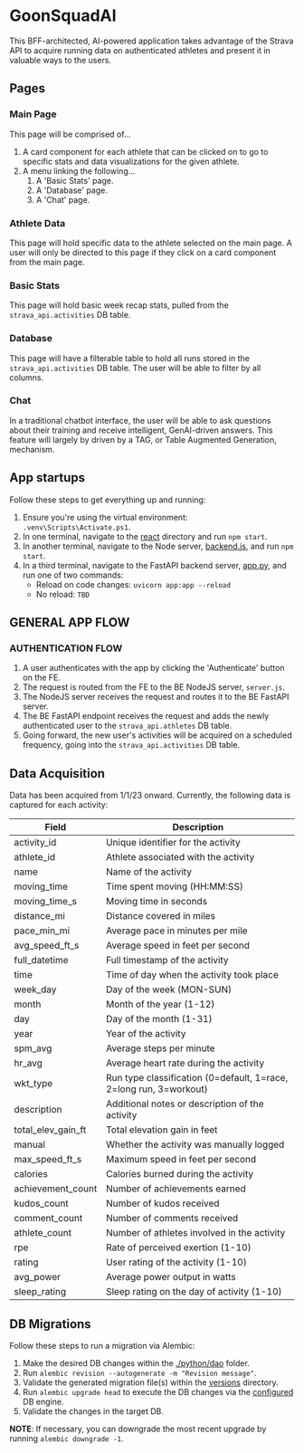 # GoonSquadAI
This BFF-architected, AI-powered application takes advantage of the Strava API to acquire running data on authenticated athletes and present it in valuable ways to the users.

## Pages

### Main Page

This page will be comprised of...

1. A card component for each athlete that can be clicked on to go to specific stats and data visualizations for the given athlete.
2. A menu linking the following...
   1. A 'Basic Stats' page.
   2. A 'Database' page.
   3. A 'Chat' page.

### Athlete Data

This page will hold specific data to the athlete selected on the main page. A user will only be directed to this page if they click on a card component from the main page.

### Basic Stats

This page will hold basic week recap stats, pulled from the `strava_api.activities` DB table.

### Database

This page will have a filterable table to hold all runs stored in the `strava_api.activities` DB table. The user will be able to filter by all columns.

### Chat

In a traditional chatbot interface, the user will be able to ask questions about their training and receive intelligent, GenAI-driven answers. This feature will largely by driven by a TAG, or Table Augmented Generation, mechanism.

## App startups

Follow these steps to get everything up and running:

1. Ensure you're using the virtual environment: `.venv\Scripts\Activate.ps1`.
2. In one terminal, navigate to the [react](.) directory and run `npm start`.
3. In another terminal, navigate to the Node server, [backend.js](./backend.js), and run `npm start`.
4. In a third terminal, navigate to the FastAPI backend server, [app.py](./python/app.py), and run one of two commands:
   - Reload on code changes: `uvicorn app:app --reload`
   - No reload: `TBD`

## GENERAL APP FLOW

### AUTHENTICATION FLOW
1. A user authenticates with the app by clicking the 'Authenticate' button on the FE.
2. The request is routed from the FE to the BE NodeJS server, `server.js`.
3. The NodeJS server receives the request and routes it to the BE FastAPI server.
4. The BE FastAPI endpoint receives the request and adds the newly authenticated user to the `strava_api.athletes` DB table.
5. Going forward, the new user's activities will be acquired on a scheduled frequency, going into the `strava_api.activities` DB table.

## Data Acquisition

Data has been acquired from 1/1/23 onward. Currently, the following data is captured for each activity:

| Field | Description |
| ----- | ----------- |
| activity_id | Unique identifier for the activity |
| athlete_id | Athlete associated with the activity |
| name | Name of the activity |
| moving_time | Time spent moving (HH:MM:SS) |
| moving_time_s | Moving time in seconds |
| distance_mi | Distance covered in miles |
| pace_min_mi | Average pace in minutes per mile |
| avg_speed_ft_s | Average speed in feet per second |
| full_datetime | Full timestamp of the activity |
| time | Time of day when the activity took place |
| week_day | Day of the week (MON-SUN) |
| month | Month of the year (1-12) |
| day | Day of the month (1-31) |
| year | Year of the activity |
| spm_avg | Average steps per minute |
| hr_avg | Average heart rate during the activity |
| wkt_type | Run type classification (0=default, 1=race, 2=long run, 3=workout) |
| description | Additional notes or description of the activity |
| total_elev_gain_ft | Total elevation gain in feet |
| manual | Whether the activity was manually logged |
| max_speed_ft_s | Maximum speed in feet per second |
| calories | Calories burned during the activity |
| achievement_count | Number of achievements earned |
| kudos_count | Number of kudos received |
| comment_count | Number of comments received |
| athlete_count | Number of athletes involved in the activity |
| rpe | Rate of perceived exertion (1-10) |
| rating | User rating of the activity (1-10) |
| avg_power | Average power output in watts |
| sleep_rating | Sleep rating on the day of activity (1-10) |

## DB Migrations

Follow these steps to run a migration via Alembic:
1. Make the desired DB changes within the [./python/dao](./python/dao/) folder.
2. Run `alembic revision --autogenerate -m "Revision message"`.
3. Validate the generated migration file(s) within the [versions](./migrations/versions/) directory.
4. Run `alembic upgrade head` to execute the DB changes via the [configured](./migrations/env.py) DB engine.
5. Validate the changes in the target DB.

**NOTE**: If necessary, you can downgrade the most recent upgrade by running `alembic downgrade -1`.